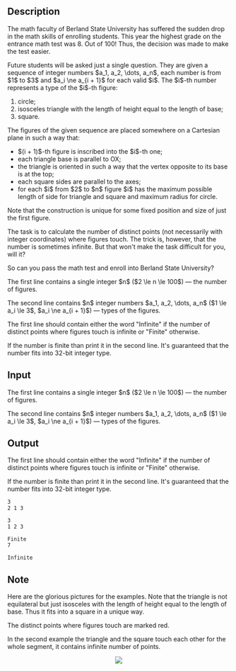 ## Description

<div><p>The math faculty of Berland State University has suffered the sudden drop in the math skills of enrolling students. This year the highest grade on the entrance math test was 8. Out of 100! Thus, the decision was made to make the test easier.</p><p>Future students will be asked just a single question. They are given a sequence of integer numbers $a_1, a_2, \dots, a_n$, each number is from $1$ to $3$ and $a_i \ne a_{i + 1}$ for each valid $i$. The $i$-th number represents a type of the $i$-th figure:</p><ol> <li> circle; </li><li> isosceles triangle with the length of height equal to the length of base; </li><li> square. </li></ol><p>The figures of the given sequence are placed somewhere on a Cartesian plane in such a way that:</p><ul> <li> $(i + 1)$-th figure is inscribed into the $i$-th one; </li><li> each triangle base is parallel to OX; </li><li> the triangle is oriented in such a way that the vertex opposite to its base is at the top; </li><li> each square sides are parallel to the axes; </li><li> for each $i$ from $2$ to $n$ figure $i$ has the maximum possible length of side for triangle and square and maximum radius for circle. </li></ul><p><span class="tex-font-style-it">Note that the construction is unique for some fixed position and size of just the first figure.</span></p><p>The task is to calculate the number of <span class="tex-font-style-bf">distinct</span> points (not necessarily with integer coordinates) where figures touch. The trick is, however, that the number is sometimes infinite. But that won't make the task difficult for you, will it?</p><p>So can you pass the math test and enroll into Berland State University?</p></div><div class="input-specification"><p>The first line contains a single integer $n$ ($2 \le n \le 100$) — the number of figures.</p><p>The second line contains $n$ integer numbers $a_1, a_2, \dots, a_n$ ($1 \le a_i \le 3$, $a_i \ne a_{i + 1}$) — types of the figures.</p></div><div class="output-specification"><p>The first line should contain either the word "<span class="tex-font-style-tt">Infinite</span>" if the number of distinct points where figures touch is infinite or "<span class="tex-font-style-tt">Finite</span>" otherwise.</p><p>If the number is finite than print it in the second line. It's guaranteed that the number fits into 32-bit integer type.</p></div>

## Input

<p>The first line contains a single integer $n$ ($2 \le n \le 100$) — the number of figures.</p><p>The second line contains $n$ integer numbers $a_1, a_2, \dots, a_n$ ($1 \le a_i \le 3$, $a_i \ne a_{i + 1}$) — types of the figures.</p>

## Output

<p>The first line should contain either the word "<span class="tex-font-style-tt">Infinite</span>" if the number of distinct points where figures touch is infinite or "<span class="tex-font-style-tt">Finite</span>" otherwise.</p><p>If the number is finite than print it in the second line. It's guaranteed that the number fits into 32-bit integer type.</p>





```input1
3
2 1 3
```




```input2
3
1 2 3
```




```output1
Finite
7
```




```output2
Infinite
```



## Note

<p>Here are the glorious pictures for the examples. Note that the triangle is not equilateral but just isosceles with the length of height equal to the length of base. Thus it fits into a square in a unique way.</p><p>The distinct points where figures touch are marked red.</p><p>In the second example the triangle and the square touch each other for the whole segment, it contains infinite number of points.</p><center> <img class="tex-graphics" src="file://vcJCQHgJ.png" style="max-width: 100.0%;max-height: 100.0%;"> </center>
